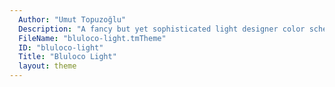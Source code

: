 ```yaml
---
  Author: "Umut Topuzoğlu"
  Description: "A fancy but yet sophisticated light designer color scheme."
  FileName: "bluloco-light.tmTheme"
  ID: "bluloco-light"
  Title: "Bluloco Light"
  layout: theme
---
```

  